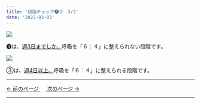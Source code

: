 ```yaml
---
title: '段階チェック➌③　3/3'
date: '2022-03-03'
---
```

![](/images/0123_1.jpg)

➌は、[週3日までしか、]()呼吸を「６：４」に整えられない段階です。   

![](/images/0123_2.jpg)

③は、[週4日以上、]()呼吸を「６：４」に整えられる段階です。

***
[ ← 前のページ ](/posts/0123-2)　[ 次のページ → ](/posts/01234-1)
***
